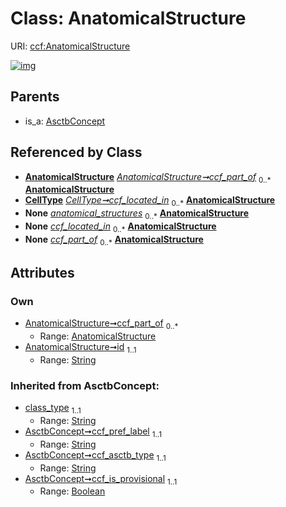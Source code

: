 
# Class: AnatomicalStructure




URI: [ccf:AnatomicalStructure](http://purl.org/ccf/AnatomicalStructure)


[![img](https://yuml.me/diagram/nofunky;dir:TB/class/[CellType],[AsctbConcept],[AnatomicalStructure]<ccf_part_of%200..*-%20[AnatomicalStructure&#124;id:string;class_type(i):string;ccf_pref_label(i):string;ccf_asctb_type(i):string;ccf_is_provisional(i):boolean],[CellType]-%20ccf_located_in%200..*>[AnatomicalStructure],[AsctbDataset]++-%20anatomical_structures%200..*>[AnatomicalStructure],[CellType]-%20ccf_located_in(i)%200..*>[AnatomicalStructure],[AsctbConcept]^-[AnatomicalStructure],[AsctbDataset])](https://yuml.me/diagram/nofunky;dir:TB/class/[CellType],[AsctbConcept],[AnatomicalStructure]<ccf_part_of%200..*-%20[AnatomicalStructure&#124;id:string;class_type(i):string;ccf_pref_label(i):string;ccf_asctb_type(i):string;ccf_is_provisional(i):boolean],[CellType]-%20ccf_located_in%200..*>[AnatomicalStructure],[AsctbDataset]++-%20anatomical_structures%200..*>[AnatomicalStructure],[CellType]-%20ccf_located_in(i)%200..*>[AnatomicalStructure],[AsctbConcept]^-[AnatomicalStructure],[AsctbDataset])

## Parents

 *  is_a: [AsctbConcept](AsctbConcept.md)

## Referenced by Class

 *  **[AnatomicalStructure](AnatomicalStructure.md)** *[AnatomicalStructure➞ccf_part_of](AnatomicalStructure_ccf_part_of.md)*  <sub>0..\*</sub>  **[AnatomicalStructure](AnatomicalStructure.md)**
 *  **[CellType](CellType.md)** *[CellType➞ccf_located_in](CellType_ccf_located_in.md)*  <sub>0..\*</sub>  **[AnatomicalStructure](AnatomicalStructure.md)**
 *  **None** *[anatomical_structures](anatomical_structures.md)*  <sub>0..\*</sub>  **[AnatomicalStructure](AnatomicalStructure.md)**
 *  **None** *[ccf_located_in](ccf_located_in.md)*  <sub>0..\*</sub>  **[AnatomicalStructure](AnatomicalStructure.md)**
 *  **None** *[ccf_part_of](ccf_part_of.md)*  <sub>0..\*</sub>  **[AnatomicalStructure](AnatomicalStructure.md)**

## Attributes


### Own

 * [AnatomicalStructure➞ccf_part_of](AnatomicalStructure_ccf_part_of.md)  <sub>0..\*</sub>
     * Range: [AnatomicalStructure](AnatomicalStructure.md)
 * [AnatomicalStructure➞id](AnatomicalStructure_id.md)  <sub>1..1</sub>
     * Range: [String](types/String.md)

### Inherited from AsctbConcept:

 * [class_type](class_type.md)  <sub>1..1</sub>
     * Range: [String](types/String.md)
 * [AsctbConcept➞ccf_pref_label](AsctbConcept_ccf_pref_label.md)  <sub>1..1</sub>
     * Range: [String](types/String.md)
 * [AsctbConcept➞ccf_asctb_type](AsctbConcept_ccf_asctb_type.md)  <sub>1..1</sub>
     * Range: [String](types/String.md)
 * [AsctbConcept➞ccf_is_provisional](AsctbConcept_ccf_is_provisional.md)  <sub>1..1</sub>
     * Range: [Boolean](types/Boolean.md)
